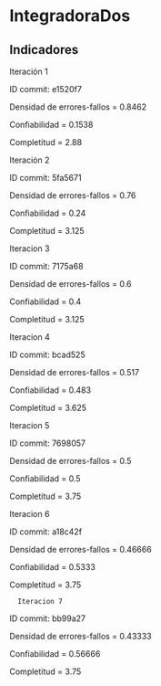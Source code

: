 # IntegradoraDos
## Indicadores

Iteración 1

ID commit: e1520f7

   Densidad de errores-fallos = 0.8462
   
   Confiabilidad = 0.1538
   
   Completitud = 2.88

Iteración 2

ID commit: 5fa5671

   Densidad de errores-fallos = 0.76
   
   Confiabilidad = 0.24
   
   Completitud = 3.125
   
 Iteracion 3
 
 ID commit: 7175a68
 
   Densidad de errores-fallos = 0.6
   
   Confiabilidad = 0.4
   
   Completitud = 3.125
   
  Iteracion 4
  
  ID commit: bcad525
  
   Densidad de errores-fallos = 0.517
   
   Confiabilidad = 0.483
   
   Completitud = 3.625
   
  Iteracion 5
  
  ID commit: 7698057
  
   Densidad de errores-fallos = 0.5
   
   Confiabilidad = 0.5
   
   Completitud = 3.75
  
   Iteracion 6
  
  ID commit: a18c42f
  
   Densidad de errores-fallos = 0.46666
   
   Confiabilidad = 0.5333
   
   Completitud = 3.75
   
   
      Iteracion 7
  
  ID commit: bb99a27
  
   Densidad de errores-fallos = 0.43333
   
   Confiabilidad = 0.56666
   
   Completitud = 3.75
  
